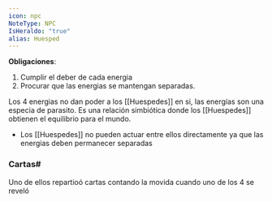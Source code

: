 ```yaml
---
icon: npc
NoteType: NPC
IsHeraldo: "true"
alias: Huesped
---
```


**Obligaciones**: 
1. Cumplir el deber de cada energia 
2. Procurar que las energias se mantengan separadas.

Los 4 energias no dan poder a los [[Huespedes]]  en si, las energías son una especia de parasito.
Es una relación simbiótica donde los [[Huespedes]] obtienen el equilibrio para el mundo.


- Los [[Huespedes]] no pueden actuar entre ellos directamente ya que las energias deben permanecer separadas

### Cartas#
Uno de ellos repartioó cartas contando la movida cuando uno de los 4 se reveló
